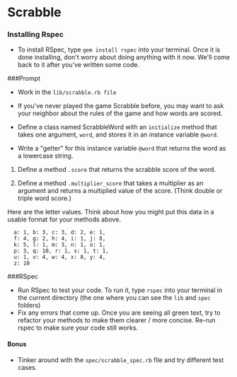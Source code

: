# Scrabble

### Installing Rspec

* To install RSpec, type `gem install rspec` into your terminal. Once it is done installing, don't worry about doing anything with it now. We'll come back to it after you've written some code.

###Prompt

* Work in the `lib/scrabble.rb file`

* If you've never played the game Scrabble before, you may want to ask your neighbor about the rules of the game and how words are scored.

* Define a class named ScrabbleWord with an `initialize` method that takes one argument, `word`, and stores it in an instance variable `@word`.

* Write a "getter" for this instance variable `@word` that returns the word as a lowercase string.

1. Define a method `.score` that returns the scrabble score of the word.

2. Define a method `.multiplier_score` that takes a multiplier as an argument and returns a multiplied value of the score. (Think double or triple word score.)

Here are the letter values. Think about how you might put this data in a usable format for your methods above.

```
  a: 1, b: 3, c: 3, d: 2, e: 1,
  f: 4, g: 2, h: 4, i: 1, j: 8,
  k: 5, l: 1, m: 3, n: 1, o: 1,
  p: 3, q: 10, r: 1, s: 1, t: 1,
  u: 1, v: 4, w: 4, x: 8, y: 4,
  z: 10
```

###RSpec

* Run RSpec to test your code. To run it, type `rspec` into your terminal in the current directory (the one where you can see the `lib` and `spec` folders)
* Fix any errors that come up. Once you are seeing all green text, try to refactor your methods to make them clearer / more concise. Re-run rspec to make sure your code still works.

#### Bonus

* Tinker around with the `spec/scrabble_spec.rb` file and try different test cases.

